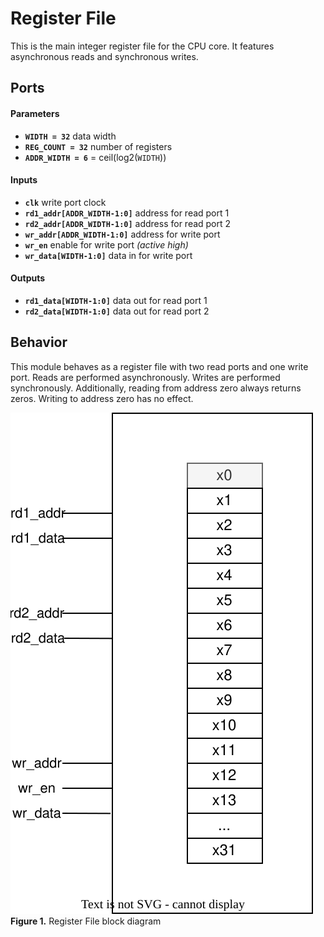 # Register File

This is the main integer register file for the CPU core.
It features asynchronous reads and synchronous writes.

## Ports

#### Parameters

- **`WIDTH = 32`** data width
- **`REG_COUNT = 32`** number of registers
- **`ADDR_WIDTH = 6`** = ceil(log2(`WIDTH`))

#### Inputs

- **`clk`** write port clock
- **`rd1_addr[ADDR_WIDTH-1:0]`** address for read port 1
- **`rd2_addr[ADDR_WIDTH-1:0]`** address for read port 2
- **`wr_addr[ADDR_WIDTH-1:0]`** address for write port
- **`wr_en`** enable for write port *(active high)*
- **`wr_data[WIDTH-1:0]`** data in for write port

#### Outputs

- **`rd1_data[WIDTH-1:0]`** data out for read port 1
- **`rd2_data[WIDTH-1:0]`** data out for read port 2

## Behavior

This module behaves as a register file with two read ports and one write port.
Reads are performed asynchronously.
Writes are performed synchronously.
Additionally, reading from address zero always returns zeros.
Writing to address zero has no effect.

![Block Diagram](figures/RegisterFile.drawio.svg) \
**Figure 1.** Register File block diagram
